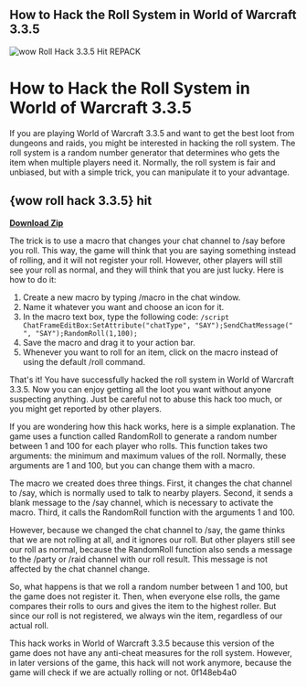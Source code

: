 ## How to Hack the Roll System in World of Warcraft 3.3.5

 
![wow Roll Hack 3.3.5 Hit REPACK](https://encrypted-tbn0.gstatic.com/images?q=tbn:ANd9GcTmQheY-6a7BpCup0P45uwkwe8e5uBhIF9YGKeqSFn2mS2oioel5i70v4w)

 
# How to Hack the Roll System in World of Warcraft 3.3.5
 
If you are playing World of Warcraft 3.3.5 and want to get the best loot from dungeons and raids, you might be interested in hacking the roll system. The roll system is a random number generator that determines who gets the item when multiple players need it. Normally, the roll system is fair and unbiased, but with a simple trick, you can manipulate it to your advantage.
 
## {wow roll hack 3.3.5} hit


[**Download Zip**](https://corppresinro.blogspot.com/?d=2tK69f)

 
The trick is to use a macro that changes your chat channel to /say before you roll. This way, the game will think that you are saying something instead of rolling, and it will not register your roll. However, other players will still see your roll as normal, and they will think that you are just lucky. Here is how to do it:
 
1. Create a new macro by typing /macro in the chat window.
2. Name it whatever you want and choose an icon for it.
3. In the macro text box, type the following code: `/script ChatFrameEditBox:SetAttribute("chatType", "SAY");SendChatMessage(" ", "SAY");RandomRoll(1,100);`
4. Save the macro and drag it to your action bar.
5. Whenever you want to roll for an item, click on the macro instead of using the default /roll command.

That's it! You have successfully hacked the roll system in World of Warcraft 3.3.5. Now you can enjoy getting all the loot you want without anyone suspecting anything. Just be careful not to abuse this hack too much, or you might get reported by other players.
  
If you are wondering how this hack works, here is a simple explanation. The game uses a function called RandomRoll to generate a random number between 1 and 100 for each player who rolls. This function takes two arguments: the minimum and maximum values of the roll. Normally, these arguments are 1 and 100, but you can change them with a macro.
 
The macro we created does three things. First, it changes the chat channel to /say, which is normally used to talk to nearby players. Second, it sends a blank message to the /say channel, which is necessary to activate the macro. Third, it calls the RandomRoll function with the arguments 1 and 100.
 
However, because we changed the chat channel to /say, the game thinks that we are not rolling at all, and it ignores our roll. But other players still see our roll as normal, because the RandomRoll function also sends a message to the /party or /raid channel with our roll result. This message is not affected by the chat channel change.
 
So, what happens is that we roll a random number between 1 and 100, but the game does not register it. Then, when everyone else rolls, the game compares their rolls to ours and gives the item to the highest roller. But since our roll is not registered, we always win the item, regardless of our actual roll.
 
This hack works in World of Warcraft 3.3.5 because this version of the game does not have any anti-cheat measures for the roll system. However, in later versions of the game, this hack will not work anymore, because the game will check if we are actually rolling or not.
 0f148eb4a0
